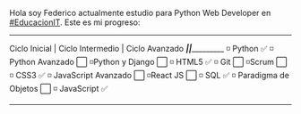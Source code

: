Hola soy Federico actualmente estudio para Python Web Developer en [#EducacionIT](https://www.educacionit.com/).
Este es mi progreso:
__________________________________________________________________________
Ciclo Inicial    |       Ciclo    Intermedio      |     Ciclo Avanzado
_________________|________________________________|________________________
◽ Python      ✅     ◽ Python Avanzado      ⬜      ◽Python y Django ⬜
◽ HTML5       ✅     ◽ Git                  ⬜      ◽Scrum           ⬜
◽ CSS3        ✅     ◽ JavaScript Avanzado  ⬜      ◽React JS        ⬜
◽ SQL         ✅     ◽ Paradigma de Objetos ⬜
◽ JavaScript  ✅     
_________________________________________________________________________
